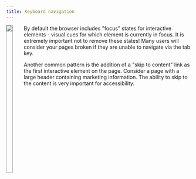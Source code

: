 ```yaml
---
title: Keyboard navigation
---
```


<img style="min-height:400px;float:left;margin-right:30px;border:1px solid #999;" src="../keyboard-nav-animation.gif" />

By default the browser includes "focus" states for interactive elements - visual cues for which element is currently in focus. It is extremely important not to remove these states! Many users will consider your pages broken if they are unable to navigate via the tab key.

Another common pattern is the addition of a "skip to content" link as the first interactive element on the page. Consider a page with a large header containing marketing information. The ability to skip to the content is very important for accessibility.
